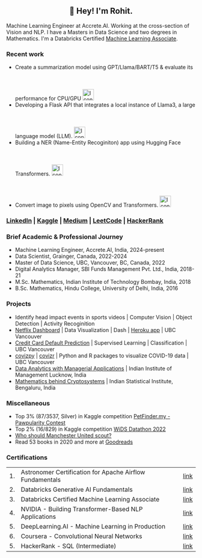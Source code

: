 <h2 align="center">👋 Hey! I'm Rohit.</h2>

Machine Learning Engineer at Accrete.AI. Working at the cross-section of Vision and NLP. I have a Masters in Data Science and two degrees in Mathematics. I'm a Databricks Certified [Machine Learning Associate](https://credentials.databricks.com/b7ef2454-119b-48ff-b35a-b57de5b2b5b8#gs.3a2nl3).

### Recent work
-  Create a summarization model using GPT/Llama/BART/T5 & evaluate its performance for CPU/GPU <a href="https://github.com/rrrohit1/text-summarization">
    <img src="https://github.githubassets.com/assets/GitHub-Mark-ea2971cee799.png" alt="Icon" width="30" height="30" style="margin-top: 50px;"> </a>
- Developing a Flask API that integrates a local instance of Llama3, a large language model (LLM). <a href="https://github.com/rrrohit1/QnA-api">
    <img src="https://github.githubassets.com/assets/GitHub-Mark-ea2971cee799.png" alt="Icon" width="30" height="30" style="margin-top: 50px;"> </a>
- Building a NER (Name-Entity Recoginiton) app using Hugging Face Transformers. <a href="https://github.com/rrrohit1/ner-starter">
    <img src="https://github.githubassets.com/assets/GitHub-Mark-ea2971cee799.png" alt="Icon" width="30" height="30" style="margin-top: 50px;"> </a>
- Convert image to pixels using OpenCV and Transformers. <a href="https://github.com/rrrohit1/image2pixel">
    <img src="https://github.githubassets.com/assets/GitHub-Mark-ea2971cee799.png" alt="Icon" width="30" height="30" style="margin-top: 50px;"> </a>


### [LinkedIn](https://www.linkedin.com/in/rrrohit/) | [Kaggle](https://www.kaggle.com/rrrohit) | [Medium](https://medium.com/@rrrohit) | [LeetCode](https://leetcode.com/rrrohit/) | [HackerRank](https://www.hackerrank.com/rrrohit)

### Brief Academic & Professional Journey
- Machine Learning Engineer, Accrete.AI, India, 2024-present
- Data Scientist, Grainger, Canada, 2022-2024
- Master of Data Science, UBC, Vancouver, BC, Canada, 2022
- Digital Analytics Manager, SBI Funds Management Pvt. Ltd., India, 2018-21
- M.Sc. Mathematics, Indian Institute of Technology Bombay, India, 2018
- B.Sc. Mathematics, Hindu College, University of Delhi, India, 2016

### Projects
- Identify head impact events in sports videos | Computer Vision | Object Detection | Activity Recoginition
- [Netflix Dashboard](https://github.com/rrrohit1/netflixpy_dashboard) | Data Visualization | Dash | [Heroku app](https://dsci-532-netflixpy.herokuapp.com/) | UBC Vancouver
- [Credit Card Default Prediction](https://github.com/rrrohit1/Credit-Card-Default-Prediction) | Supervised Learning | Classification | UBC Vancouver
- [covizpy](https://github.com/rrrohit1/covizpy) | [covizr](https://github.com/rrrohit1/covizr) | Python and R packages to visualize COVID-19 data | UBC Vancouver
- [Data Analytics with Managerial Applications](https://github.com/rrrohit1/analytics-internship-iiml) | Indian Institute of Management Lucknow, India
- [Mathematics behind Cryptosystems](https://github.com/rrrohit1/cryptography-isib) | Indian Statistical Institute, Bengaluru, India

### Miscellaneous

- Top 3% (87/3537, Silver) in Kaggle competition [PetFinder.my - Pawpularity Contest](https://www.kaggle.com/rrrohit/competitions?tab=completed)
- Top 2% (16/829) in Kaggle competition [WiDS Datathon 2022](https://www.kaggle.com/c/widsdatathon2022/leaderboard)
- [Who should Manchester United scout?](https://medium.com/@rrrohit/who-should-manchester-united-scout-f59346a910f5?source=friends_link&sk=096ba82dca16702169b0af6876c97474)
- Read 53 books in 2020 and more at [Goodreads](https://www.goodreads.com/user/show/24741273-rohit-rawat)

### Certifications

||||
|-|--------------------------------------------|------------------------------------|
|1.|Astronomer Certification for Apache Airflow Fundamentals|[link](https://www.credly.com/badges/2ab2d376-2abd-4c23-9331-edb101b50573/)|
|2.|Databricks Generative AI Fundamentals|[link](https://credentials.databricks.com/76ae830f-0429-4695-901b-72ec34dff414)|
|3.|Databricks Certified Machine Learning Associate|[link](https://credentials.databricks.com/b7ef2454-119b-48ff-b35a-b57de5b2b5b8)|
|4.|NVIDIA - Building Transformer-Based NLP Applications|[link](https://learn.nvidia.com/certificates?id=0dc8e004c49d4a469e22067de993e98e)|
|5.|DeepLearning.AI - Machine Learning in Production|[link](https://www.coursera.org/account/accomplishments/certificate/NBYMTDP22NWR)|
|6.|Coursera - Convolutional Neural Networks| [link](https://www.coursera.org/account/accomplishments/verify/P55RSVH4C33H)|
|5.|HackerRank - SQL (Intermediate)|[link](https://www.hackerrank.com/certificates/512d8b73f624)|


